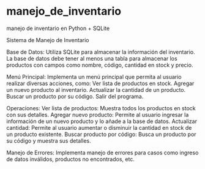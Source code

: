 # manejo_de_inventario
manejo de inventario en Python + SQLite

Sistema de Manejo de Inventario

Base de Datos: Utiliza SQLite para almacenar la información del inventario. La base de datos debe tener al menos una tabla para almacenar los productos con campos como nombre, código, cantidad en stock y precio.

Menú Principal: 
        Implementa un menú principal que permita al usuario realizar diversas acciones, como:
        Ver lista de productos en stock.
        Agregar un nuevo producto al inventario.
        Actualizar la cantidad de un producto.
        Buscar un producto por su código.
        Salir del programa.

Operaciones:
        Ver lista de productos: Muestra todos los productos en stock con sus detalles.
        Agregar nuevo producto: Permite al usuario ingresar la información de un nuevo producto y lo añade a la base de datos.
        Actualizar cantidad: Permite al usuario aumentar o disminuir la cantidad en stock de un producto existente.
        Buscar producto por código: Busca un producto por su código y muestra sus detalles.

Manejo de Errores: Implementa manejo de errores para casos como ingreso de datos inválidos, productos no encontrados, etc.
